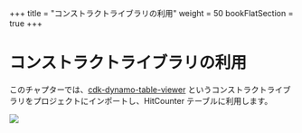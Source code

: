 +++
title = "コンストラクトライブラリの利用"
weight = 50
bookFlatSection = true
+++

# コンストラクトライブラリの利用

このチャプターでは、[cdk-dynamo-table-viewer](https://www.npmjs.com/package/cdk-dynamo-table-viewer)
というコンストラクトライブラリをプロジェクトにインポートし、HitCounter テーブルに利用します。

![](/images/table-viewer.png)

